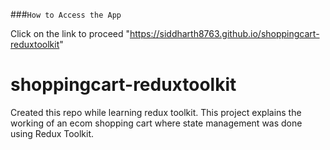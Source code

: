 ###`How to Access the App`

Click on the link to proceed "https://siddharth8763.github.io/shoppingcart-reduxtoolkit"

# shoppingcart-reduxtoolkit
Created this repo while learning redux toolkit. This project explains the working of an ecom shopping cart where state management was done using Redux Toolkit. 
